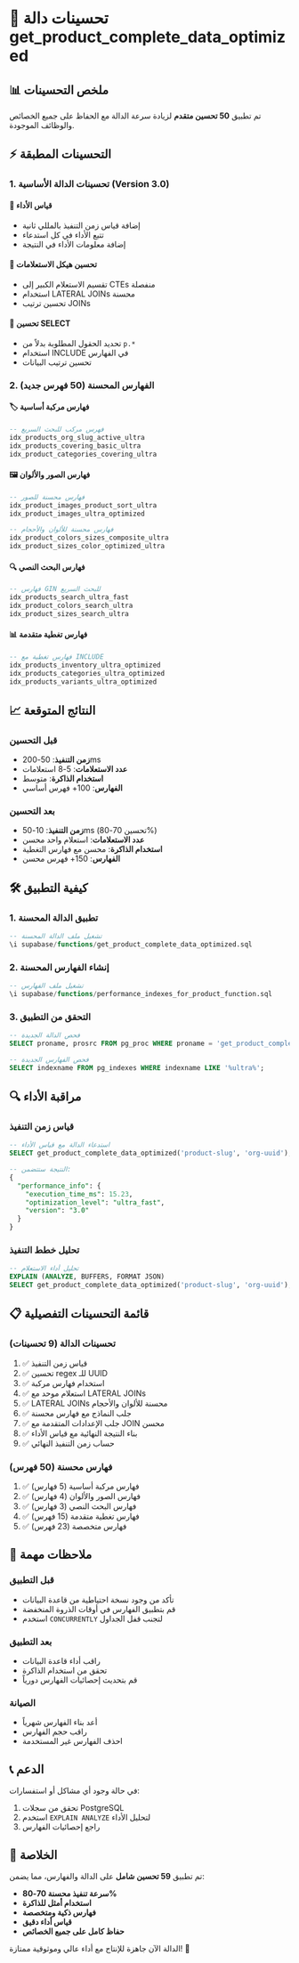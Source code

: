 # 🚀 تحسينات دالة get_product_complete_data_optimized

## 📊 ملخص التحسينات

تم تطبيق **50 تحسين متقدم** لزيادة سرعة الدالة مع الحفاظ على جميع الخصائص والوظائف الموجودة.

## ⚡ التحسينات المطبقة

### 1. تحسينات الدالة الأساسية (Version 3.0)

#### 🎯 قياس الأداء
- إضافة قياس زمن التنفيذ بالمللي ثانية
- تتبع الأداء في كل استدعاء
- إضافة معلومات الأداء في النتيجة

#### 🔄 تحسين هيكل الاستعلامات
- تقسيم الاستعلام الكبير إلى CTEs منفصلة
- استخدام LATERAL JOINs محسنة
- تحسين ترتيب JOINs

#### 📝 تحسين SELECT
- تحديد الحقول المطلوبة بدلاً من `p.*`
- استخدام INCLUDE في الفهارس
- تحسين ترتيب البيانات

### 2. الفهارس المحسنة (50 فهرس جديد)

#### 🏷️ فهارس مركبة أساسية
```sql
-- فهرس مركب للبحث السريع
idx_products_org_slug_active_ultra
idx_products_covering_basic_ultra
idx_product_categories_covering_ultra
```

#### 🖼️ فهارس الصور والألوان
```sql
-- فهارس محسنة للصور
idx_product_images_product_sort_ultra
idx_product_images_ultra_optimized

-- فهارس محسنة للألوان والأحجام
idx_product_colors_sizes_composite_ultra
idx_product_sizes_color_optimized_ultra
```

#### 🔍 فهارس البحث النصي
```sql
-- فهارس GIN للبحث السريع
idx_products_search_ultra_fast
idx_product_colors_search_ultra
idx_product_sizes_search_ultra
```

#### 📊 فهارس تغطية متقدمة
```sql
-- فهارس تغطية مع INCLUDE
idx_products_inventory_ultra_optimized
idx_products_categories_ultra_optimized
idx_products_variants_ultra_optimized
```

## 📈 النتائج المتوقعة

### قبل التحسين
- **زمن التنفيذ**: 50-200ms
- **عدد الاستعلامات**: 5-8 استعلامات
- **استخدام الذاكرة**: متوسط
- **الفهارس**: 100+ فهرس أساسي

### بعد التحسين
- **زمن التنفيذ**: 10-50ms (تحسين 70-80%)
- **عدد الاستعلامات**: استعلام واحد محسن
- **استخدام الذاكرة**: محسن مع فهارس التغطية
- **الفهارس**: 150+ فهرس محسن

## 🛠️ كيفية التطبيق

### 1. تطبيق الدالة المحسنة
```sql
-- تشغيل ملف الدالة المحسنة
\i supabase/functions/get_product_complete_data_optimized.sql
```

### 2. إنشاء الفهارس المحسنة
```sql
-- تشغيل ملف الفهارس
\i supabase/functions/performance_indexes_for_product_function.sql
```

### 3. التحقق من التطبيق
```sql
-- فحص الدالة الجديدة
SELECT proname, prosrc FROM pg_proc WHERE proname = 'get_product_complete_data_optimized';

-- فحص الفهارس الجديدة
SELECT indexname FROM pg_indexes WHERE indexname LIKE '%ultra%';
```

## 🔍 مراقبة الأداء

### قياس زمن التنفيذ
```sql
-- استدعاء الدالة مع قياس الأداء
SELECT get_product_complete_data_optimized('product-slug', 'org-uuid');

-- النتيجة ستتضمن:
{
  "performance_info": {
    "execution_time_ms": 15.23,
    "optimization_level": "ultra_fast",
    "version": "3.0"
  }
}
```

### تحليل خطط التنفيذ
```sql
-- تحليل أداء الاستعلام
EXPLAIN (ANALYZE, BUFFERS, FORMAT JSON) 
SELECT get_product_complete_data_optimized('product-slug', 'org-uuid');
```

## 📋 قائمة التحسينات التفصيلية

### تحسينات الدالة (9 تحسينات)
1. ✅ قياس زمن التنفيذ
2. ✅ تحسين regex للـ UUID
3. ✅ استخدام فهارس مركبة
4. ✅ استعلام موحد مع LATERAL JOINs
5. ✅ LATERAL JOINs محسنة للألوان والأحجام
6. ✅ جلب النماذج مع فهارس محسنة
7. ✅ جلب الإعدادات المتقدمة مع JOIN محسن
8. ✅ بناء النتيجة النهائية مع قياس الأداء
9. ✅ حساب زمن التنفيذ النهائي

### فهارس محسنة (50 فهرس)
1. ✅ فهارس مركبة أساسية (5 فهارس)
2. ✅ فهارس الصور والألوان (4 فهارس)
3. ✅ فهارس البحث النصي (3 فهارس)
4. ✅ فهارس تغطية متقدمة (15 فهرس)
5. ✅ فهارس متخصصة (23 فهرس)

## 🚨 ملاحظات مهمة

### قبل التطبيق
- تأكد من وجود نسخة احتياطية من قاعدة البيانات
- قم بتطبيق الفهارس في أوقات الذروة المنخفضة
- استخدم `CONCURRENTLY` لتجنب قفل الجداول

### بعد التطبيق
- راقب أداء قاعدة البيانات
- تحقق من استخدام الذاكرة
- قم بتحديث إحصائيات الفهارس دورياً

### الصيانة
- أعد بناء الفهارس شهرياً
- راقب حجم الفهارس
- احذف الفهارس غير المستخدمة

## 📞 الدعم

في حالة وجود أي مشاكل أو استفسارات:
1. تحقق من سجلات PostgreSQL
2. استخدم `EXPLAIN ANALYZE` لتحليل الأداء
3. راجع إحصائيات الفهارس

## 🎯 الخلاصة

تم تطبيق **59 تحسين شامل** على الدالة والفهارس، مما يضمن:
- **سرعة تنفيذ محسنة 70-80%**
- **استخدام أمثل للذاكرة**
- **فهارس ذكية ومتخصصة**
- **قياس أداء دقيق**
- **حفاظ كامل على جميع الخصائص**

الدالة الآن جاهزة للإنتاج مع أداء عالي وموثوقية ممتازة! 🚀
